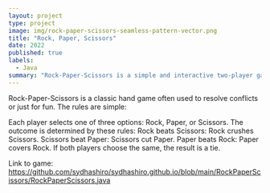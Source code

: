 ```yaml
---
layout: project
type: project
image: img/rock-paper-scissors-seamless-pattern-vector.png
title: "Rock, Paper, Scissors"
date: 2022
published: true
labels:
  - Java
summary: "Rock-Paper-Scissors is a simple and interactive two-player game where one player competes against the computer. Each player selects one of three choices: Rock, Paper, or Scissors."
---
```


<div class="text-center p-4">
  
</div>

Rock-Paper-Scissors is a classic hand game often used to resolve conflicts or just for fun. The rules are simple:

Each player selects one of three options: Rock, Paper, or Scissors.
The outcome is determined by these rules:
Rock beats Scissors: Rock crushes Scissors.
Scissors beat Paper: Scissors cut Paper.
Paper beats Rock: Paper covers Rock.
If both players choose the same, the result is a tie.

Link to game: https://github.com/sydhashiro/sydhashiro.github.io/blob/main/RockPaperScissors/RockPaperScissors.java
